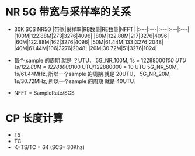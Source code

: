 # NR 5G 带宽与采样率的关系
+ 30K SCS NR5G
|带宽|采样率|RB数量|RE数量|NFFT|
|:---|:---|:---|:---|:---|
|100M|122.88M|273|3276|4096|
|80M|122.88M|217|3276|4096|
|60M|122.88M|162|3276|4096|
|50M|61.44M|133|3276|2048|
|40M|61.44M|106|3276|2048|
|20M|30.72M|51|3276|1024|

+ 每个 sample 的周期 就是 ？UTU，
	5G_NR_100M, 1s = 12288000*100 UTU  1s/122.88M = 12288000*100 UTU/122880000 = 10 UTU
	5G_NR_50M, 1s/61.44MHz,  所以一个sample 的周期 就是 20UTU，
	5G_NR_20M, 1s/30.72MHz, 所以一个sample 的周期 就是 40UTU，

+ NFFT = SampleRate/SCS

# CP 长度计算
- TS
- TC
- K=TS/TC = 64 (SCS= 30Khz)




